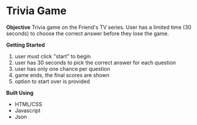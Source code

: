 # Trivia Game

**Objective**
Trivia game on the Friend's TV series. User has a limited time (30 seconds) to choose the correct answer before they lose the game. 

**Getting Started**
1) user must click "start" to begin 
2) user has 30 seconds to pick the correct answer for each question 
3) user has only one chance per question 
4) game ends, the final scores are shown 
5) option to start over is provided 

**Built Using** 
- HTML/CSS
- Javascript
- Json 
